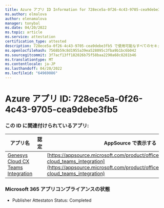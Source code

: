 ```yaml
---
title: Azure アプリ ID Information for 728ece5a-0f26-4c43-9705-cea9debe3fb5
ms.author: elmalova
author: elenamalova
manager: tonybal
ms.date: 04/20/2022
ms.topic: article
ms.service: attestation
certification_type: attested
description: 728ece5a-0f26-4c43-9705-cea9debe3fb5 で使用可能なすべてのセキュリティとコンプライアンス情報。
ms.openlocfilehash: 7568b59c8d1955a39ea528095c3fba9b1bc6b042
ms.sourcegitcommit: 3f7acf13ff182026b75f58baa2290a68c8281b46
ms.translationtype: MT
ms.contentlocale: ja-JP
ms.lasthandoff: 04/20/2022
ms.locfileid: "64969086"
---
```

# <a name="azure-app-id-728ece5a-0f26-4c43-9705-cea9debe3fb5"></a>Azure アプリ ID: 728ece5a-0f26-4c43-9705-cea9debe3fb5


### <a name="apps-associated-with-this-id"></a>この ID に関連付けられているアプリ:
| **アプリ名** | **認定** | **AppSource で表示する** |
|--------------|---------------|-----------------------|
| [Genesys Cloud CX Teams Integration](../forward/genesyslabs.genesys-cloud_teams_integration.md) |  | [https://appsource.microsoft.com/product/office/genesyslabs.genesys-cloud_teams_integration](https://appsource.microsoft.com/product/office/genesyslabs.genesys-cloud_teams_integration) |

### <a name="microsoft-365-app-compliance-status"></a>Microsoft 365 アプリコンプライアンスの状態
- Publisher Attestaton Status: Completed
